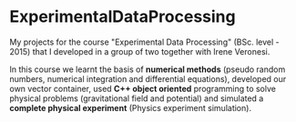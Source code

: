 # ExperimentalDataProcessing

My projects for the course "Experimental Data Processing" (BSc. level - 2015) that I developed in a group of two together with Irene Veronesi. 

In this course we learnt the basis of **numerical methods** (pseudo random numbers, numerical integration and differential equations), developed our own vector container, used **C++ object oriented** programming to solve physical problems (gravitational field and potential) and simulated a **complete physical experiment** (Physics experiment simulation).
